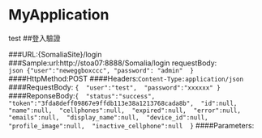# MyApplication
test
##登入驗證

###URL:{SomaliaSite}/login
###Sample:url:http://stoa07:8888/Somalia/login
requestBody:  
```json {"user":"neweggboxccc", "password": "admin"  }  ```
####HttpMethod:POST
####Headers:```Content-Type:application/json```
####RequestBody: ```{  "user":"test",  "password":"xxxxxx" }```
####ReponseBody:```{  "status":"success",  "token":"3fda8deff09867e9ffdb113e38a1213768cada8b",  "id":null,  "name":null,  "cellphones":null,  "expired":null,  "error":null,  "emails":null,  "display_name":null,  "device_id":null,  "profile_image":null,  "inactive_cellphone":null  }```
####Parameters:
